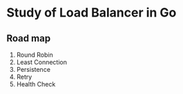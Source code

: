 # Study of Load Balancer in Go

## Road map

1. Round Robin
2. Least Connection
3. Persistence
4. Retry
5. Health Check
